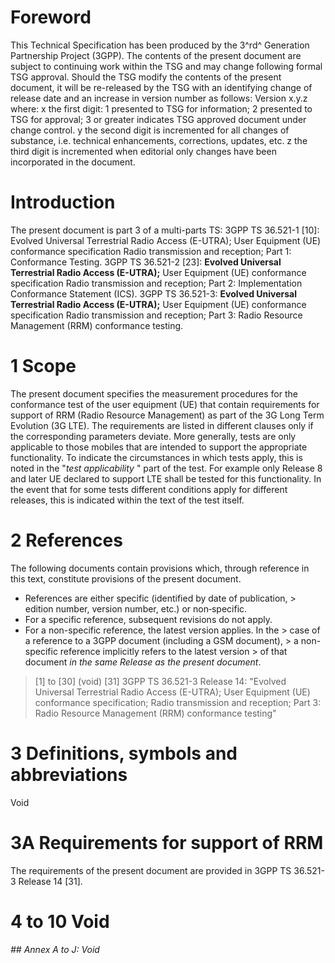 # Foreword
This Technical Specification has been produced by the 3^rd^ Generation
Partnership Project (3GPP).
The contents of the present document are subject to continuing work within the
TSG and may change following formal TSG approval. Should the TSG modify the
contents of the present document, it will be re-released by the TSG with an
identifying change of release date and an increase in version number as
follows:
Version x.y.z
where:
x the first digit:
1 presented to TSG for information;
2 presented to TSG for approval;
3 or greater indicates TSG approved document under change control.
y the second digit is incremented for all changes of substance, i.e. technical
enhancements, corrections, updates, etc.
z the third digit is incremented when editorial only changes have been
incorporated in the document.
# Introduction
The present document is part 3 of a multi-parts TS:
3GPP TS 36.521-1 [10]: Evolved Universal Terrestrial Radio Access (E-UTRA);
User Equipment (UE) conformance specification Radio transmission and
reception; Part 1: Conformance Testing.
3GPP TS 36.521-2 [23]: **Evolved Universal Terrestrial Radio Access
(E-UTRA);** User Equipment (UE) conformance specification Radio transmission
and reception; Part 2: Implementation Conformance Statement (ICS).
3GPP TS 36.521-3: **Evolved Universal Terrestrial Radio Access (E-UTRA);**
User Equipment (UE) conformance specification Radio transmission and
reception; Part 3: Radio Resource Management (RRM) conformance testing.
# 1 Scope
The present document specifies the measurement procedures for the conformance
test of the user equipment (UE) that contain requirements for support of RRM
(Radio Resource Management) as part of the 3G Long Term Evolution (3G LTE).
The requirements are listed in different clauses only if the corresponding
parameters deviate. More generally, tests are only applicable to those mobiles
that are intended to support the appropriate functionality. To indicate the
circumstances in which tests apply, this is noted in the "_test applicability_
" part of the test.
For example only Release 8 and later UE declared to support LTE shall be
tested for this functionality. In the event that for some tests different
conditions apply for different releases, this is indicated within the text of
the test itself.
# 2 References
The following documents contain provisions which, through reference in this
text, constitute provisions of the present document.
  * References are either specific (identified by date of publication, > edition number, version number, etc.) or non‑specific.
  * For a specific reference, subsequent revisions do not apply.
  * For a non-specific reference, the latest version applies. In the > case of a reference to a 3GPP document (including a GSM document), > a non-specific reference implicitly refers to the latest version > of that document _in the same Release as the present document_.
> [1] to [30] (void)
[31] 3GPP TS 36.521-3 Release 14: \"Evolved Universal Terrestrial Radio Access
(E-UTRA); User Equipment (UE) conformance specification; Radio transmission
and reception; Part 3: Radio Resource Management (RRM) conformance testing\"
# 3 Definitions, symbols and abbreviations
Void
# 3A Requirements for support of RRM
The requirements of the present document are provided in 3GPP TS 36.521-3
Release 14 [31].
# 4 to 10 Void
###### ## Annex A to J: Void
#